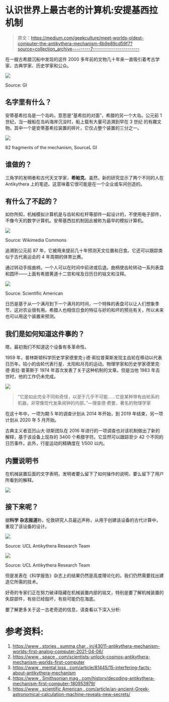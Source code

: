 # 认识世界上最古老的计算机:安提基西拉机制

> 原文：<https://medium.com/geekculture/meet-worlds-oldest-computer-the-antikythera-mechanism-6b9e89cd59f7?source=collection_archive---------7----------------------->

在一艘古希腊沉船中发现的这件 2000 多年前的文物几十年来一直吸引着考古学家、古典学家、历史学家和公众。

![](img/b57aeef708c0ffea98ebca4b6add740a.png)

Source: GI

## 名字里有什么？

安蒂基希拉岛是一个岛屿，意思是“基希拉的对面”，希腊的另一个大岛。公元前 1 世纪，当一艘船在岛屿海岸沉没时，船上载有大量可追溯到早在 3 世纪
的有趣文物。其中一个是安蒂基希拉装置的碎片，它仅占整个装置的三分之一。

![](img/e9bb2c1cf680ca24c65599700fc58bba.png)

82 fragments of the mechanism, SourceL GI

## 谁做的？

三角学的发明者和古代天文学家，**希帕克**。虽然，新的研究显示了两个不同的人在 Antikythera 上的笔迹。这意味着它很可能是在一个企业或车间创造的。

## **有什么了不起的？**

如你所知，机械模拟计算机是与齿轮和杠杆等部件一起设计的，不使用电子部件，不像今天的数字计算机。安蒂基西拉机制因此被称为最早的模拟计算机。

![](img/2b97603089497d896bfe05f5108406d8.png)

Source: Wikimedia Commons

追溯到公元前 87 年，它被用来提前几十年预测天文位置和日食。它还可以跟踪类似于古代奥运会的 4 年周期的体育比赛。

通过转动手摇曲柄，一个人可以在时间中前进或后退。曲柄使齿轮转动一系列表盘和圆环——上面有希腊黄道十二宫和埃及日历日的铭文和注释。

![](img/0067392e6a5e1ba48b6211d1bc9ad599.png)

Source: Scientific American

日历是基于从一个满月到下一个满月的时间，一个特殊的表盘可以让人们想象季节，这对农业很有用。希腊人也相信日食的特征与好的和坏的预兆有关，所以未来也可以用这个装置来预测。

## 我们是如何知道这件事的？

嗯，最初我们不知道这个设备有多革命性。

1959 年，普林斯顿科学历史学家德里克·j·德·索拉普莱斯发现主齿轮在移动以代表日历年。较小的齿轮代表行星、太阳和月亮的运动。物理学家和历史学家德里克·德·索拉·普莱斯于 1974 年首次发表了关于这种机制的文章。但是当他 1983 年去世时，他的工作仍未完成。

![](img/6b43d2c95ac340bd04b2ee3412bf6356.png)

> “它是如此完全不同和奇怪，以至于几乎不可能……它是某种带有齿轮系的机器，非常像现代发条闹钟的内部。”—理查德·费曼，著名的物理学家

在这十年中，一项为期 5 年的调查计划从 2014 年开始，到 2019 年结束，另一项计划从 2020 年 5 月开始。

古典主义者亚历山大·琼斯团队在 2016 年进行的一项调查也对该机制做出了新的解释，基于该设备上现存的 3400 个希腊字符。它显然可以跟踪至少 42 个不同的日历事件。此外，行星运动的精确度在 1/500 以内。

## **内置说明书**

在机械装置后面的文字表明，发明者要么留下了如何操作的说明，要么留下了用户所看到的解释。

![](img/c5952911014cad3328cbce323dbb67be.png)

## 接下来呢？

据**科学** **杂志报道**称，伦敦研究人员最近声称，从用于创建该设备的古代计算中，重现了该设备的设计。

![](img/b2a529c600160ffb345e2fb9cd99d093.png)

Source: UCL Antikythera Research Team

![](img/6a1350d9b83d52e9598e83764cba09a6.png)

Source: UCL Antikythera Research Team

但是发表在《科学报告》杂志上的结果仍然是高度理论化的。我们仍然需要找出建造它所需的技术。

好奇的专家们正在努力破译隐藏在机械装置内部的铭文，特别是要了解机械装置的失踪部件，有些已经毁坏，有些可能仍在海底。

要了解更多关于这一古老奇迹的信息，请查看以下深入分析:

# 参考资料:

1.  [https://www . stories . summa char . in/43011-antikythera-mechanism-worlds-first-analog-computer-2021-04-06/](https://www.stories.summachar.in/43011-antikythera-mechanism-worlds-first-analog-computer-2021-04-06/)
2.  [https://www . space . com/scientists-unlock-cosmos-antikythera-mechanism-worlds-first-computer](https://www.space.com/scientists-unlock-cosmos-antikythera-mechanism-worlds-first-computer)
3.  [https://www . mental loss . com/article/81445/15-interfering-facts-about-antikythera-mechanism](https://www.mentalfloss.com/article/81445/15-intriguing-facts-about-antikythera-mechanism)
4.  [https://www . Smithsonian mag . com/history/decoding-antikythera-mechanism-first-computer-180953979/](https://www.smithsonianmag.com/history/decoding-antikythera-mechanism-first-computer-180953979/)
5.  [https://www . scientific American . com/article/an-ancient-Greek-astronomical-calculation-machine-reveals-new-secrets/](https://www.scientificamerican.com/article/an-ancient-greek-astronomical-calculation-machine-reveals-new-secrets/)